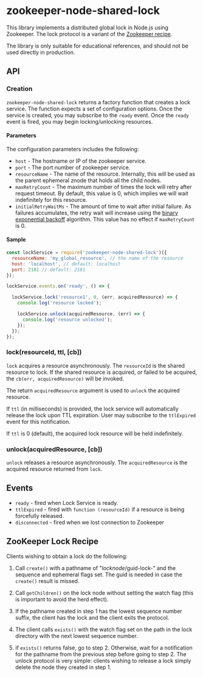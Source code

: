 # zookeeper-node-shared-lock

This library implements a distributed global lock in Node.js using Zookeeper. The lock protocol is a variant of the [Zookeeper recipe](https://zookeeper.apache.org/doc/r3.3.5/recipes.html#sc_recipes_Locks).

The library is only suitable for educational references, and should not be used directly in production.

## API

### Creation
`zookeeper-node-shared-lock` returns a factory function that creates a lock service. The
function expects a set of configuration options. Once the service is created, you may subscribe to the `ready` event. Once the `ready` event is fired, you may begin locking/unlocking resources.

#### Parameters
The configuration parameters includes the following:
 - `host` - The hostname or IP of the zookeeper service.
 - `port` - The port number of zookeeper service.
 - `resourceName` - The name of the resource. Internally, this will be used as the parent ephemeral znode that holds all the child nodes.
 - `maxRetryCount` - The maximum number of times the lock will retry after request timeout. By default, this value is 0, which implies we will wait indefinitely for this resource.
 - `initialRetryWaitMs` - The amount of time to wait after initial failure. As failures accumulates, the retry wait will increase using the [binary exponential backoff](https://en.wikipedia.org/wiki/Exponential_backoff) algorithm. This value has no effect if `maxRetryCount` is 0.

#### Sample

```js
const lockService = require('zookeeper-node-shared-lock')({
  resourceName: 'my_global_resource', // the name of the resource
  host: 'localhost', // default: localhost
  port: 2181 // default: 2181
});

lockService.events.on('ready', () => {

  lockService.lock('resource1', 0, (err, acquiredResource) => {
    console.log('resource locked');

    lockService.unlock(acquiredResource, (err) => {
      console.log('resource unlocked');
    });
  });
});
```

### lock(resourceId, ttl, [cb])

`lock` acquires a resource asynchronously. The `resourceId` is the shared resource to lock. If the shared resource is acquired, or failed to be acquired, the `cb(err, acquiredResource)` will be invoked.

The return `acquiredResource` argument is used to `unlock` the acquired resource.

If `ttl` (in milliseconds) is provided, the lock service will automatically release the lock upon TTL expiration. User may subscribe to the `ttlExpired` event for this notification.

If `ttl` is 0 (default), the acquired lock resource will be held indefinitely.

### unlock(acquiredResource, [cb])

`unlock` releases a resource asynchronously. The `acquiredResource` is the acquired resource returned from `lock`.


## Events

- `ready` - fired when Lock Service is ready.
- `ttlExpired` - fired with `function (resourceId)` if a resource is being forcefully released.
- `disconnected` - fired when we lost connection to Zookeeper

## ZooKeeper Lock Recipe

Clients wishing to obtain a lock do the following:

1. Call `create()` with a pathname of "_locknode_/guid-lock-" and the sequence and ephemeral flags set. The guid is needed in case the `create()` result is missed.

1. Call `getChildren()` on the lock node without setting the watch flag (this is important to avoid the herd effect).

1. If the pathname created in step 1 has the lowest sequence number suffix, the client has the lock and the client exits the protocol.

1. The client calls `exists()` with the watch flag set on the path in the lock directory with the next lowest sequence number.

1. if `exists()` returns false, go to step 2. Otherwise, wait for a notification for the pathname from the previous step before going to step 2.
The unlock protocol is very simple: clients wishing to release a lock simply delete the node they created in step 1.
